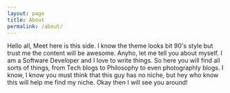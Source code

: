 ```yaml
---
layout: page
title: About
permalink: /about/
---
```


Hello all, Meet here is this side. I know the theme looks bit 90's style but trust me the content will be awesome. Anyho, let me tell you about myself. I am a Software Developer and I love to write things. So here you will find all sorts of things, from Tech blogs to Philosophy to even photographly blogs. I know, I know you must think that this guy has no niche, but hey who know this will help me find my niche. Okay then I will see you around!